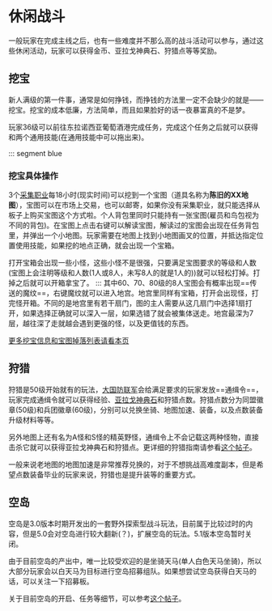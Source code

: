 # 休闲战斗

一般玩家在完成主线之后，也有一些难度并不那么高的战斗活动可以参与，通过这些休闲活动，玩家可以获得金币、亚拉戈神典石、狩猎点等等奖励。

## 挖宝
新人满级的第一件事，通常是如何挣钱，而挣钱的方法里一定不会缺少的就是——挖宝。挖宝的成本低廉，方法简单，而且如果脸好的话一夜暴富真的不是梦。

玩家36级可以前往东拉诺西亚葡萄酒港完成任务<quest name="浪漫的寻宝猎人" />，完成这个任务之后就可以获得<Action :id="1694" name="解读" />和<Action :id="1695" name="挖掘" />两个通用技能(在通用技能中可以拖出来)。

::: segment blue
### 挖宝具体操作
3个[采集职业](/topic/gather.md)每18小时(现实时间)可以挖到一个宝图（道具名称为**陈旧的XX地图**），宝图可以在市场上交易，也可以邮寄，如果你没有采集职业，就只能选择从板子上购买宝图这个方式啦。个人背包里同时只能持有一张宝图(雇员和鸟包视为不同的背包)。在宝图上点击右键可以解读宝图，解读过的宝图会出现在任务背包里，并弹出一个小地图。玩家需要在地图上找到小地图画叉的位置，并抵达指定位置使用<Action :id="1695" name="挖掘" />技能，如果挖的地点正确，就会出现一个宝箱。

打开宝箱会出现一些小怪，这些小怪不是很强，只要满足宝图要求的等级和人数(宝图上会注明等级和人数(1人或8人，未写8人的就是1人的))就可以轻松打掉。打掉之后就可以开箱拿宝了。
:::
其中60、70、80级的8人宝图会有概率出现==传送的魔纹==，右键魔纹就可以进入地宫。地宫里同样有宝箱，打开会出现怪，打完怪开箱。不同的是地宫里有若干扇门，图的主人需要从这几扇门中选择1扇打开，如果选择正确就可以深入一层，如果选错了就会被集体送走。地宫最深为7层，越往深了走就越会遇到更强的怪，以及更值钱的东西。

[更多挖宝信息和宝图掉落列表请看本页](https://ff14.huijiwiki.com/wiki/%E5%AF%BB%E5%AE%9D)

## 狩猎
狩猎是50级开始就有的玩法，[大国防联军](/advanced/grandCompany.md)会给满足要求的玩家发放==通缉令==，玩家完成通缉令就可以获得经验、[亚拉戈神典石](/advanced/currency.md)和狩猎点数。狩猎点数分为同盟徽章(50级)和兵团徽章(60级)，分别可以兑换坐骑、地图加速、装备，以及点数装备升级材料等等。

另外地图上还有名为A怪和S怪的精英野怪，通缉令上不会记载这两种怪物，直接击杀它就可以获得亚拉戈神典石和狩猎点。更详细的狩猎指南请参看[这个帖子](https://bbs.nga.cn/read.php?tid=13635886)。

一般来说老地图的地图加速是非常推荐兑换的，对于不想挑战高难度副本，但是希望点数装备毕业的玩家来说，狩猎也是提升装等的重要方式。

## 空岛
空岛是3.0版本时期开发出的一套野外探索型战斗玩法，目前属于比较过时的内容，但是5.0会对空岛进行较大翻新(？)，扩展空岛的玩法。5.1版本空岛暂时关闭。

由于目前空岛的产出中，唯一比较受欢迎的是坐骑天马(单人白色天马坐骑)，所以大部分玩家会以白天马为目标进行空岛招募组队。如果想尝试空岛获得白天马的话，可以关注一下招募板。

关于目前空岛的开启、任务等细节，可以参考[这个帖子](https://tieba.baidu.com/p/6176838208?see_lz=1)。
